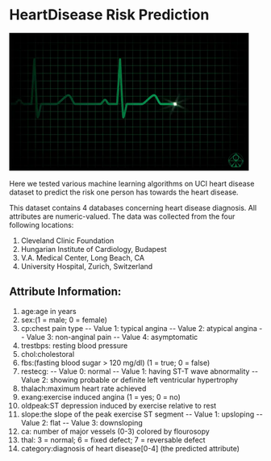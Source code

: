 # HeartDisease Risk Prediction

![Alt text](heart.gif)

Here we tested various machine learning algorithms on UCI heart disease dataset to predict the risk one person has towards the heart disease.

This dataset contains 4 databases concerning heart disease diagnosis. All attributes are numeric-valued. The data was collected from the four following locations:

 1. Cleveland Clinic Foundation
 2. Hungarian Institute of Cardiology, Budapest
 3. V.A. Medical Center, Long Beach, CA
 4. University Hospital, Zurich, Switzerland
 
 
## Attribute Information:

  1. age:age in years       
  2. sex:(1 = male; 0 = female)       
  3. cp:chest pain type
      -- Value 1: typical angina
      -- Value 2: atypical angina
      -- Value 3: non-anginal pain
      -- Value 4: asymptomatic
  4. trestbps: resting blood pressure  
  5. chol:cholestoral      
  6. fbs:(fasting blood sugar > 120 mg/dl)  (1 = true; 0 = false)    
  7. restecg:
      -- Value 0: normal
      -- Value 1: having ST-T wave abnormality 
      -- Value 2: showing probable or definite left ventricular hypertrophy
  8. thalach:maximum heart rate achieved
  9. exang:exercise induced angina (1 = yes; 0 = no)     
  10. oldpeak:ST depression induced by exercise relative to rest   
  11. slope:the slope of the peak exercise ST segment
    -- Value 1: upsloping
    -- Value 2: flat
    -- Value 3: downsloping     
  12. ca: number of major vessels (0-3) colored by flourosopy        
  13. thal: 3 = normal; 6 = fixed defect; 7 = reversable defect 
  14. category:diagnosis of heart disease[0-4]       (the predicted attribute)

